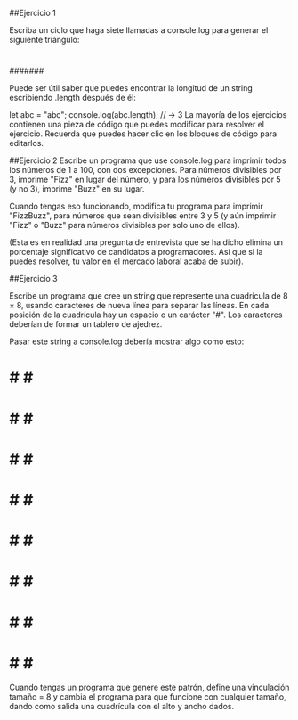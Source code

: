 ##Ejercicio 1

Escriba un ciclo que haga siete llamadas a console.log para generar el siguiente triángulo:

#
##
###
####
#####
######
#######

Puede ser útil saber que puedes encontrar la longitud de un string escribiendo .length después de él:

let abc = "abc";
console.log(abc.length);
// → 3
La mayoría de los ejercicios contienen una pieza de código que puedes modificar para resolver el ejercicio. Recuerda que puedes hacer clic en los bloques de código para editarlos.

##Ejercicio 2
Escribe un programa que use console.log para imprimir todos los números de 1 a 100, con dos excepciones. Para números divisibles por 3, imprime "Fizz" en lugar del número, y para los números divisibles por 5 (y no 3), imprime "Buzz" en su lugar.

Cuando tengas eso funcionando, modifica tu programa para imprimir "FizzBuzz", para números que sean divisibles entre 3 y 5 (y aún imprimir "Fizz" o "Buzz" para números divisibles por solo uno de ellos).

(Esta es en realidad una pregunta de entrevista que se ha dicho elimina un porcentaje significativo de candidatos a programadores. Así que si la puedes resolver, tu valor en el mercado laboral acaba de subir).

##Ejercicio 3

Escribe un programa que cree un string que represente una cuadrícula de 8 × 8, usando caracteres de nueva línea para separar las líneas. En cada posición de la cuadrícula hay un espacio o un carácter "#". Los caracteres deberían de formar un tablero de ajedrez.

Pasar este string a console.log debería mostrar algo como esto:

 # # # #
# # # #
 # # # #
# # # #
 # # # #
# # # #
 # # # #
# # # #
Cuando tengas un programa que genere este patrón, define una vinculación tamaño = 8 y cambia el programa para que funcione con cualquier tamaño, dando como salida una cuadrícula con el alto y ancho dados.